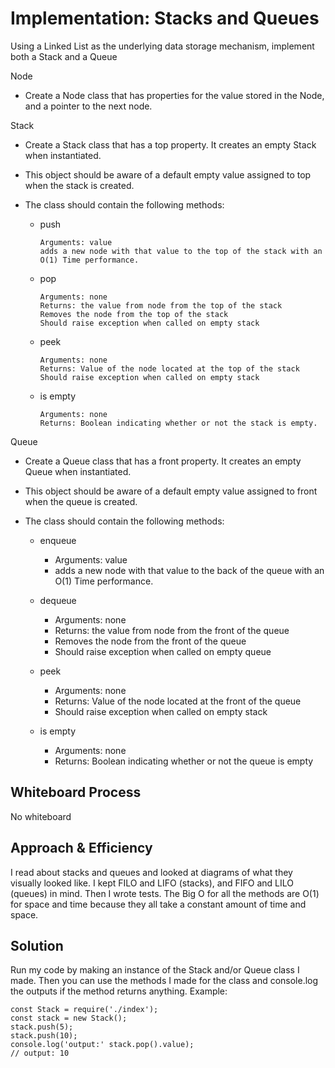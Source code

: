 # Implementation: Stacks and Queues

Using a Linked List as the underlying data storage mechanism, implement both a Stack and a Queue

Node

- Create a Node class that has properties for the value stored in the Node, and a pointer to the next node.

Stack

- Create a Stack class that has a top property. It creates an empty Stack when instantiated.
- This object should be aware of a default empty value assigned to top when the stack is created.
- The class should contain the following methods:

  - push

        Arguments: value
        adds a new node with that value to the top of the stack with an O(1) Time performance.

  - pop

        Arguments: none
        Returns: the value from node from the top of the stack
        Removes the node from the top of the stack
        Should raise exception when called on empty stack

  - peek

        Arguments: none
        Returns: Value of the node located at the top of the stack
        Should raise exception when called on empty stack

  - is empty

        Arguments: none
        Returns: Boolean indicating whether or not the stack is empty.

Queue

- Create a Queue class that has a front property. It creates an empty Queue when instantiated.
- This object should be aware of a default empty value assigned to front when the queue is created.
- The class should contain the following methods:

  - enqueue

    - Arguments: value
    - adds a new node with that value to the back of the queue with an O(1) Time performance.

  - dequeue

    - Arguments: none
    - Returns: the value from node from the front of the queue
    - Removes the node from the front of the queue
    - Should raise exception when called on empty queue

  - peek
    - Arguments: none
    - Returns: Value of the node located at the front of the queue
    - Should raise exception when called on empty stack

  - is empty
    - Arguments: none
    - Returns: Boolean indicating whether or not the queue is empty

## Whiteboard Process

No whiteboard

## Approach & Efficiency

I read about stacks and queues and looked at diagrams of what they visually looked like. I kept FILO and LIFO (stacks), and FIFO and LILO (queues) in mind. Then I wrote tests. The Big O for all the methods are O(1) for space and time because they all take a constant amount of time and space.

## Solution

Run my code by making an instance of the Stack and/or Queue class I made. Then you can use the methods I made for the class and console.log the outputs if the method returns anything. Example:

    const Stack = require('./index');
    const stack = new Stack();
    stack.push(5);
    stack.push(10);
    console.log('output:' stack.pop().value);
    // output: 10
